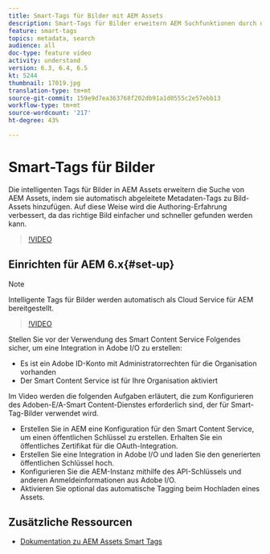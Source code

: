 ```yaml
---
title: Smart-Tags für Bilder mit AEM Assets
description: Smart-Tags für Bilder erweitern AEM Suchfunktionen durch das automatische und intelligente Hinzufügen von Metadaten-Tags zu Bild-Assets, basierend auf dem Bildinhalt.
feature: smart-tags
topics: metadata, search
audience: all
doc-type: feature video
activity: understand
version: 6.3, 6.4, 6.5
kt: 5244
thumbnail: 17019.jpg
translation-type: tm+mt
source-git-commit: 159e9d7ea363768f202db91a1d0555c2e57ebb13
workflow-type: tm+mt
source-wordcount: '217'
ht-degree: 43%

---
```



# Smart-Tags für Bilder

Die intelligenten Tags für Bilder in AEM Assets erweitern die Suche von AEM Assets, indem sie automatisch abgeleitete Metadaten-Tags zu Bild-Assets hinzufügen. Auf diese Weise wird die Authoring-Erfahrung verbessert, da das richtige Bild einfacher und schneller gefunden werden kann.

>[!VIDEO](https://video.tv.adobe.com/v/17019/?quality=12&learn=on)

## Einrichten für AEM 6.x{#set-up}

>[!NOTE]
> Intelligente Tags für Bilder werden automatisch als Cloud Service für AEM bereitgestellt.

>[!VIDEO](https://video.tv.adobe.com/v/17023/?quality=12&learn=on)

Stellen Sie vor der Verwendung des Smart Content Service Folgendes sicher, um eine Integration in Adobe I/O zu erstellen:

* Es ist ein Adobe ID-Konto mit Administratorrechten für die Organisation vorhanden
* Der Smart Content Service ist für Ihre Organisation aktiviert

Im Video werden die folgenden Aufgaben erläutert, die zum Konfigurieren des Adoben-E/A-Smart Content-Dienstes erforderlich sind, der für Smart-Tag-Bilder verwendet wird.

* Erstellen Sie in AEM eine Konfiguration für den Smart Content Service, um einen öffentlichen Schlüssel zu erstellen. Erhalten Sie ein öffentliches Zertifikat für die OAuth-Integration.
* Erstellen Sie eine Integration in Adobe I/O und laden Sie den generierten öffentlichen Schlüssel hoch.
* Konfigurieren Sie die AEM-Instanz mithilfe des API-Schlüssels und anderen Anmeldeinformationen aus Adobe I/O.
* Aktivieren Sie optional das automatische Tagging beim Hochladen eines Assets.

## Zusätzliche Ressourcen

* [Dokumentation zu AEM Assets Smart Tags](https://helpx.adobe.com/experience-manager/6-3/assets/using/touch-ui-smart-tags.html)
